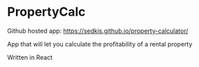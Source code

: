 # PropertyCalc

Github hosted app:
https://sedkis.github.io/property-calculator/

App that will let you calculate the profitability of a rental property

Written in React
